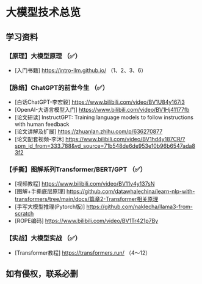 # 大模型技术总览

## 学习资料

### 【原理】大模型原理  （✅）
- [入门书籍] https://intro-llm.github.io/ （1、2、3、6）

### 【脉络】ChatGPT的前世今生 （✅）
- [白话ChatGPT-李宏毅] https://www.bilibili.com/video/BV1U84y167i3
- [OpenAI-大语言模型入门] https://www.bilibili.com/video/BV1Hj41177fb
- [论文研读] InstructGPT: Training language models to follow instructions with human feedback
- [论文讲解及扩展] https://zhuanlan.zhihu.com/p/636270877
- [论文配套视频-李沐] https://www.bilibili.com/video/BV1hd4y187CR/?spm_id_from=333.788&vd_source=71b548de6de953e10b96b6547ada83f2

### 【手撕】图解系列Transformer/BERT/GPT （✅）
- [视频教程] https://www.bilibili.com/video/BV11v4y137sN
- [图解+手撕底层原理] https://github.com/datawhalechina/learn-nlp-with-transformers/tree/main/docs/篇章2-Transformer相关原理
- [手写大模型推理(Pytorch版)] https://github.com/naklecha/llama3-from-scratch
- [ROPE编码] https://www.bilibili.com/video/BV1Tr421p7By

### 【实战】大模型实战 （✅）
- [Transformer教程] https://transformers.run/ （4～12）

## 如有侵权，联系必删
